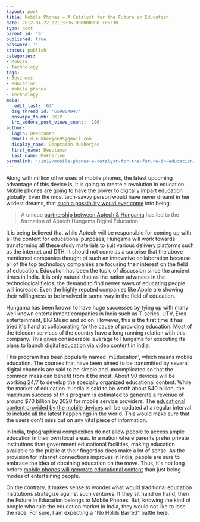 ```yaml
---
layout: post
title: Mobile Phones – A Catalyst for the Future in Education
date: 2012-04-22 22:13:06.000000000 +05:30
type: post
parent_id: '0'
published: true
password: ''
status: publish
categories:
- Mobile
- Technology
tags:
- Business
- education
- mobile phones
- Technology
meta:
  _edit_last: '67'
  dsq_thread_id: '659804947'
  onswipe_thumb: SKIP
  trx_addons_post_views_count: '106'
author:
  login: Deeptaman
  email: d.mukherjee05@gmail.com
  display_name: Deeptaman Mukherjee
  first_name: Deeptaman
  last_name: Mukherjee
permalink: "/2012/mobile-phones-a-catalyst-for-the-future-in-education/"
---
```

<p>Along with million other uses of mobile phones, the latest upcoming advantage of this device is, it is going to create a revolution in education. Mobile phones are going to have the power to digitally impart education globally. Even the most tech-savvy person would have never dreamt in her wildest dreams, that <a href="http://drpfconsults.com/soaring-demand-for-online-k-12-schools-and-mobile-learning/">such a possibility would ever come</a> into being. </p>
<blockquote><p>A unique <a href="http://www.business-standard.com/india/news/aptech-hungama-join-hands-for-meducation/471623/">partnership between Aptech &amp; Hungama</a> has led to the formation of Aptech Hungama Digital Education.</p></blockquote>
<p><!--more--></p>
<p>It is being believed that while Aptech will be responsible for coming up with all the content for educational purposes; Hungama will work towards transforming all these study materials to suit various delivery platforms such as the internet and DTH. It should not come as a surprise that the above mentioned companies thought of such an innovative collaboration because all of the top technology companies are focusing their interest on the field of education. Education has been the topic of discussion since the ancient times in India. It is only natural that as the nation advances in the technological fields, the demand to find newer ways of educating people will increase. Even the highly reputed companies like Apple are showing their willingness to be involved in some way in the field of education.</p>
<p>Hungama has been known to have huge successes by tying up with many well known entertainment companies in India such as T-series, UTV, Eros entertainment, BIG Music and so on. However, this is the first time it has tried it's hand at collaborating for the cause of providing education. Most of the telecom services of the country have a long running relation with this company. This gives considerable leverage to Hungama for executing its plans to launch <a href="http://www.digitalbookworld.com/2012/sourcebooks-cuts-deal-with-digital-education-distributor/">digital education via video content</a> in India.</p>
<p>This program has been popularly named 'mEducation', which means mobile education. The courses that have been aimed to be transmitted by several digital channels are said to be simple and uncomplicated so that the common mass can benefit from it the most. About 90 devices will be working 24/7 to develop the specially organized educational content. While the market of education in India is said to be worth about $40 billion, the maximum success of this program is estimated to generate a revenue of around $70 billion by 2020 for mobile service providers. The <a href="http://www.irrodl.org/index.php/irrodl/article/view/794/1487">educational content provided by the mobile devices</a> will be updated at a regular interval to include all the latest happenings in the world. This would make sure that the users don't miss out on any vital piece of information.</p>
<p>In India, topographical complexities do not allow people to access ample education in their own local areas. In a nation where parents prefer private institutions than government educational facilities, making education available to the public at their fingertips does make a lot of sense. As the provision for internet connections improves in India, people are sure to embrace the idea of obtaining education on the move. Thus, it's not long before <a href="http://www.itdl.org/Journal/Sep_07/article03.htm">mobile phones will generate educational content</a> than just being modes of entertaining people.   </p>
<p>On the contrary, it makes sense to wonder what would traditional education institutions strategize against such ventures. If they sit hand on hand, then the Future in Education belongs to Mobile Phones. But, knowing the kind of people who rule the education market in India, they would not like to lose the race. For sure, I am expecting a "No Holds Barred" battle here.</p>
